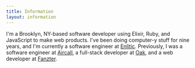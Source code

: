 ```yaml
---
title: Information
layout: information
---
```


I'm a Brooklyn, NY-based software developer using Elixir, Ruby, and JavaScript to make web products. I've been doing computer-y stuff for nine years, and I'm currently a software engineer at [Enlitic](https://www.enlitic.com/). Previously, I was a software engineer at [Aircall](https://aircall.io), a full-stack developer at [Oak](https://oak.is), and a web developer at [Fanzter](https://en.wikipedia.org/wiki/Fanzter).
